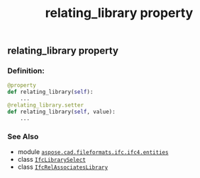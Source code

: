 ﻿---
title: relating_library property
second_title: Aspose.CAD for Python via .NET API References
description: 
type: docs
weight: 100
url: /python-net/aspose.cad.fileformats.ifc.ifc4.entities/ifcrelassociateslibrary/relating_library/
is_root: false
---

## relating_library property

### Definition:
```python
@property
def relating_library(self):
    ...
@relating_library.setter
def relating_library(self, value):
    ...
```

### See Also
* module [`aspose.cad.fileformats.ifc.ifc4.entities`](../../)
* class [`IfcLibrarySelect`](/cad/python-net/aspose.cad.fileformats.ifc.ifc4.types/ifclibraryselect)
* class [`IfcRelAssociatesLibrary`](/cad/python-net/aspose.cad.fileformats.ifc.ifc4.entities/ifcrelassociateslibrary)
